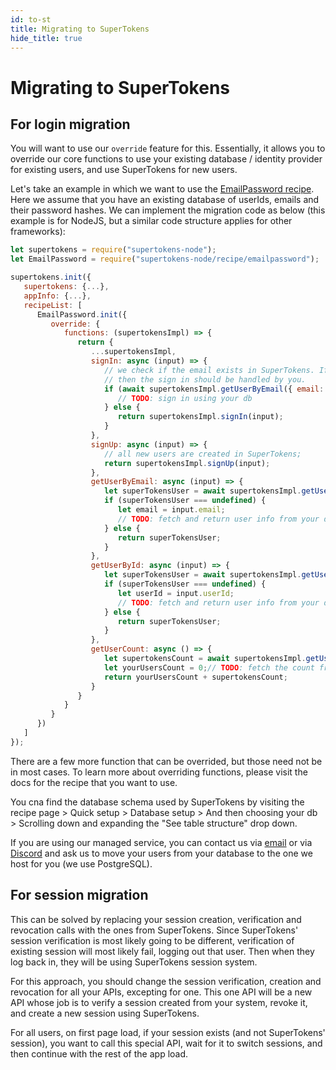```yaml
---
id: to-st
title: Migrating to SuperTokens
hide_title: true
---
```


# Migrating to SuperTokens

## For login migration

<div class="additionalInformation" text="If you CANNOT migrate all existing users into db tables managed by SuperTokens">

You will want to use our `override` feature for this. Essentially, it allows you to override our core functions to use your existing database / identity provider for existing users, and use SuperTokens for new users.

Let's take an example in which we want to use the [EmailPassword recipe](/docs/emailpassword/introduction). Here we assume that you have an existing database of userIds, emails and their password hashes. We can implement the migration code as below (this example is for NodeJS, but a similar code structure applies for other frameworks):
<!--DOCUSAURUS_CODE_TABS-->
<!--NodeJS-->
```js
let supertokens = require("supertokens-node");
let EmailPassword = require("supertokens-node/recipe/emailpassword");

supertokens.init({
   supertokens: {...},
   appInfo: {...},
   recipeList: [
      EmailPassword.init({
         override: {
            functions: (supertokensImpl) => {
               return {
                  ...supertokensImpl,
                  signIn: async (input) => {
                     // we check if the email exists in SuperTokens. If not,
                     // then the sign in should be handled by you.
                     if (await supertokensImpl.getUserByEmail({ email: input.email }) === undefined) {
                        // TODO: sign in using your db
                     } else {
                        return supertokensImpl.signIn(input);
                     }
                  },
                  signUp: async (input) => {
                     // all new users are created in SuperTokens;
                     return supertokensImpl.signUp(input);
                  },
                  getUserByEmail: async (input) => {
                     let superTokensUser = await supertokensImpl.getUserByEmail(input);
                     if (superTokensUser === undefined) {
                        let email = input.email;
                        // TODO: fetch and return user info from your database...
                     } else {
                        return superTokensUser;
                     }
                  },
                  getUserById: async (input) => {
                     let superTokensUser = await supertokensImpl.getUserById(input);
                     if (superTokensUser === undefined) {
                        let userId = input.userId;
                        // TODO: fetch and return user info from your database...
                     } else {
                        return superTokensUser;
                     }
                  },
                  getUserCount: async () => {
                     let supertokensCount = await supertokensImpl.getUserCount();
                     let yourUsersCount = 0;// TODO: fetch the count from your db
                     return yourUsersCount + supertokensCount;
                  }
               }
            }
         }
      })
   ]
});
```

<!--END_DOCUSAURUS_CODE_TABS-->

There are a few more function that can be overrided, but those need not be in most cases. To learn more about overriding functions, please visit the docs for the recipe that you want to use.

</div>

<div class="additionalInformation" text="If you CAN migrate all existing users into db tables managed by SuperTokens">

You cna find the database schema used by SuperTokens by visiting the recipe page > Quick setup > Database setup > And then choosing your db > Scrolling down and expanding the "See table structure" drop down.

If you are using our managed service, you can contact us via [email](mailto:team@supertokens.com) or via [Discord](/discord) and ask us to move your users from your database to the one we host for you (we use PostgreSQL).

</div>

## For session migration

<div class="additionalInformation" text="If you are OK with logging all users out">

This can be solved by replacing your session creation, verification and revocation calls with the ones from SuperTokens. Since SuperTokens' session verification is most likely going to be different, verification of existing session will most likely fail, logging out that user. Then when they log back in, they will be using SuperTokens session system.

</div>

<div class="additionalInformation" text="If you want to keep all existing users logged in">

For this approach, you should change the session verification, creation and revocation for all your APIs, excepting for one. This one API will be a new API whose job is to verify a session created from your system, revoke it, and create a new session using SuperTokens.

For all users, on first page load, if your session exists (and not SuperTokens' session), you want to call this special API, wait for it to switch sessions, and then continue with the rest of the app load.

</div>

[comment]: <> (TODO:)
[comment]: <> (Auth0)
[comment]: <> (Cognito)
[comment]: <> (Okta)
